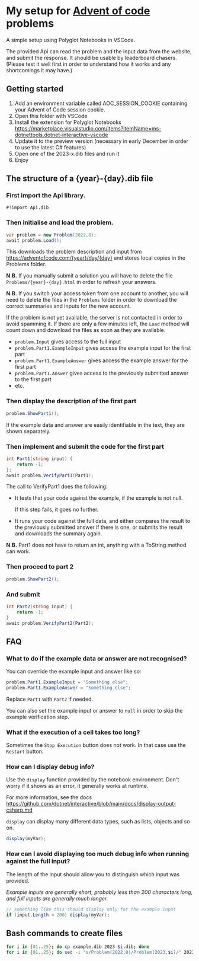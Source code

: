 # My setup for [Advent of code](https://adventofcode.com/) problems

A simple setup using Polyglot Notebooks in VSCode.

The provided Api can read the problem and the input data from the website, and submit the response. It should be usable by leaderboard chasers. (Please test it well first in order to understand how it works and any shortcomings it may have.)

## Getting started

1. Add an environment variable called AOC_SESSION_COOKIE containing your Advent of Code session cookie.
2. Open this folder with VSCode
3. Install the extension for Polyglot Notebooks https://marketplace.visualstudio.com/items?itemName=ms-dotnettools.dotnet-interactive-vscode
4. Update it to the preview version (necessary in early December in order to use the latest C# features)
5. Open one of the 2023-x.dib files and run it
6. Enjoy

## The structure of a {year}-{day}.dib file

### First import the Api library.

```
#!import Api.dib
```

### Then initialise and load the problem. 

```csharp
var problem = new Problem(2022,8);
await problem.Load();
```

This downloads the problem description and input from https://adventofcode.com/{year}/day/{day} and stores local copies in the Problems folder.

**N.B.** If you manually submit a solution you will have to delete the file `Problems/{year}-{day}.html` in order to refresh your answers.

**N.B.** If you switch your access token from one account to another, you will need to delete the files in the `Problems` folder in order to download the correct summaries and inputs for the new account.

If the problem is not yet available, the server is not contacted in order to avoid spamming it. If there are only a few minutes left, the `Load` method will count down and download the files as soon as they are available.

* `problem.Input` gives access to the full input
* `problem.Part1.ExampleInput` gives access the example input for the first part
* `problem.Part1.ExampleAnswer` gives access the example answer for the first part
* `problem.Part1.Answer` gives access to the previously submitted answer to the first part
* etc.

### Then display the description of the first part

```csharp
problem.ShowPart1();
```

If the example data and answer are easily identifiable in the text, they are shown separately.

### Then implement and submit the code for the first part

```csharp
int Part1(string input) {
    return -1;
};
await problem.VerifyPart1(Part1);
```

The call to VerifyPart1 does the following:

- It tests that your code against the example, if the example is not null.
  
  If this step fails, it goes no further.

- It runs your code against the full data, and either compares the result to the previously submitted answer if there is one, or submits the result and downloads the summary again.

**N.B.** Part1 does not have to return an int, anything with a ToString method can work.

### Then proceed to part 2

```csharp
problem.ShowPart2();
```

### And submit 

```csharp
int Part2(string input) {
    return -1;
}
await problem.VerifyPart2(Part2);
```

## FAQ

### What to do if the example data or answer are not recognised?

You can override the example input and answer like so:

```csharp
problem.Part1.ExampleInput = "Something else";
problem.Part1.ExampleAnswer = "Something else";
```

Replace `Part1` with `Part2` if needed.

You can also set the example input or answer to `null` in order to skip the example verification step.

### What if the execution of a cell takes too long?

Sometimes the `Stop Execution` button does not work. In that case use the `Restart` button.

### How can I display debug info?

Use the `display` function provided by the notebook environment. Don't worry if it shows as an error, it generally works at runtime.

For more information, see the docs https://github.com/dotnet/interactive/blob/main/docs/display-output-csharp.md

`display` can display many different data types, such as lists, objects and so on.

```csharp
display(myVar);
```

### How can I avoid displaying too much debug info when running against the full input?

The length of the input should allow you to distinguish which input was provided. 

*Example inputs are generally short, probably less than 200 characters long, and full inputs are generally much longer.*

```csharp
// something like this should display only for the example input
if (input.Length < 200) display(myVar);
```

## Bash commands to create files

```bash
for i in {01..25}; do cp example.dib 2023-$i.dib; done
for i in {01..25}; do sed -i "s/Problem(2022,8)/Problem(2023,$i)/" 2023-$i.dib; done
```